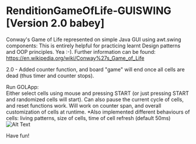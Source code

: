 # RenditionGameOfLife-GUISWING [Version 2.0 babey]
Conway's Game of Life represented on simple Java GUI using awt.swing components: This is entirely helpful for practicing learnt Design patterns and OOP principles. Yea :-). Further information can be found: https://en.wikipedia.org/wiki/Conway%27s_Game_of_Life <br />

2.0 - Added counter function, and board "game" will end once all cells are dead (thus timer and counter stops).

Run GOLApp: <br />
Either select cells using mouse and pressing START (or just pressing START and randomized cells will start). Can also pause the current cycle of cells, and reset functions work. Will work on counter span, and overall customization of cells at runtime. *Also implemented different behaviours of cells: living patterns, size of cells, time of cell refresh (default 50ms) <br />
![Alt Text](https://media.giphy.com/media/3tLwtuVsptK1T8KoVw/giphy.gif) <br />

Have fun!
